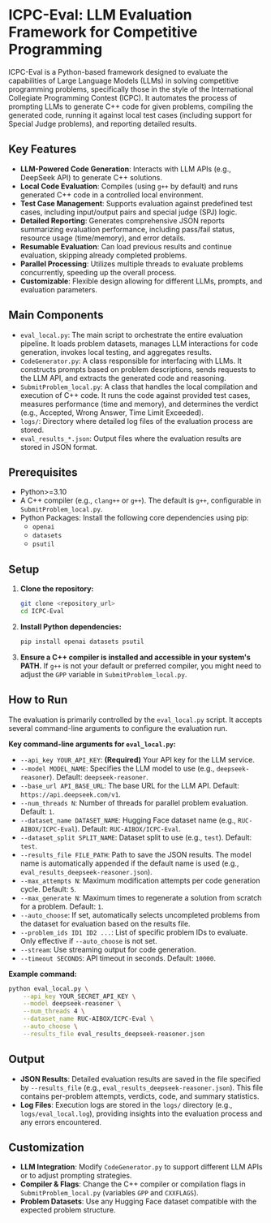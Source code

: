 # ICPC-Eval: LLM Evaluation Framework for Competitive Programming

ICPC-Eval is a Python-based framework designed to evaluate the capabilities of Large Language Models (LLMs) in solving competitive programming problems, specifically those in the style of the International Collegiate Programming Contest (ICPC). It automates the process of prompting LLMs to generate C++ code for given problems, compiling the generated code, running it against local test cases (including support for Special Judge problems), and reporting detailed results.

## Key Features

*   **LLM-Powered Code Generation**: Interacts with LLM APIs (e.g., DeepSeek API) to generate C++ solutions.
*   **Local Code Evaluation**: Compiles (using `g++` by default) and runs generated C++ code in a controlled local environment.
*   **Test Case Management**: Supports evaluation against predefined test cases, including input/output pairs and special judge (SPJ) logic.
*   **Detailed Reporting**: Generates comprehensive JSON reports summarizing evaluation performance, including pass/fail status, resource usage (time/memory), and error details.
*   **Resumable Evaluation**: Can load previous results and continue evaluation, skipping already completed problems.
*   **Parallel Processing**: Utilizes multiple threads to evaluate problems concurrently, speeding up the overall process.
*   **Customizable**: Flexible design allowing for different LLMs, prompts, and evaluation parameters.

## Main Components

*   `eval_local.py`: The main script to orchestrate the entire evaluation pipeline. It loads problem datasets, manages LLM interactions for code generation, invokes local testing, and aggregates results.
*   `CodeGenerator.py`: A class responsible for interfacing with LLMs. It constructs prompts based on problem descriptions, sends requests to the LLM API, and extracts the generated code and reasoning.
*   `SubmitProblem_local.py`: A class that handles the local compilation and execution of C++ code. It runs the code against provided test cases, measures performance (time and memory), and determines the verdict (e.g., Accepted, Wrong Answer, Time Limit Exceeded).
*   `logs/`: Directory where detailed log files of the evaluation process are stored.
*   `eval_results_*.json`: Output files where the evaluation results are stored in JSON format.

## Prerequisites

*   Python>=3.10
*   A C++ compiler (e.g., `clang++` or `g++`). The default is `g++`, configurable in `SubmitProblem_local.py`.
*   Python Packages: Install the following core dependencies using pip:
    *   `openai`
    *   `datasets`
    *   `psutil`

## Setup

1.  **Clone the repository:**
    ```bash
    git clone <repository_url>
    cd ICPC-Eval
    ```
2.  **Install Python dependencies:**
    ```bash
    pip install openai datasets psutil
    ```
3.  **Ensure a C++ compiler is installed and accessible in your system's PATH.**
    If `g++` is not your default or preferred compiler, you might need to adjust the `GPP` variable in `SubmitProblem_local.py`.

## How to Run

The evaluation is primarily controlled by the `eval_local.py` script. It accepts several command-line arguments to configure the evaluation run.

**Key command-line arguments for `eval_local.py`:**

*   `--api_key YOUR_API_KEY`: **(Required)** Your API key for the LLM service.
*   `--model MODEL_NAME`: Specifies the LLM model to use (e.g., `deepseek-reasoner`). Default: `deepseek-reasoner`.
*   `--base_url API_BASE_URL`: The base URL for the LLM API. Default: `https://api.deepseek.com/v1`.
*   `--num_threads N`: Number of threads for parallel problem evaluation. Default: `1`.
*   `--dataset_name DATASET_NAME`: Hugging Face dataset name (e.g., `RUC-AIBOX/ICPC-Eval`). Default: `RUC-AIBOX/ICPC-Eval`.
*   `--dataset_split SPLIT_NAME`: Dataset split to use (e.g., `test`). Default: `test`.
*   `--results_file FILE_PATH`: Path to save the JSON results. The model name is automatically appended if the default name is used (e.g., `eval_results_deepseek-reasoner.json`).
*   `--max_attempts N`: Maximum modification attempts per code generation cycle. Default: `5`.
*   `--max_generate N`: Maximum times to regenerate a solution from scratch for a problem. Default: `1`.
*   `--auto_choose`: If set, automatically selects uncompleted problems from the dataset for evaluation based on the results file.
*   `--problem_ids ID1 ID2 ...`: List of specific problem IDs to evaluate. Only effective if `--auto_choose` is not set.
*   `--stream`: Use streaming output for code generation.
*   `--timeout SECONDS`: API timeout in seconds. Default: `10000`.

**Example command:**

```bash
python eval_local.py \
    --api_key YOUR_SECRET_API_KEY \
    --model deepseek-reasoner \
    --num_threads 4 \
    --dataset_name RUC-AIBOX/ICPC-Eval \
    --auto_choose \
    --results_file eval_results_deepseek-reasoner.json
```

## Output

*   **JSON Results**: Detailed evaluation results are saved in the file specified by `--results_file` (e.g., `eval_results_deepseek-reasoner.json`). This file contains per-problem attempts, verdicts, code, and summary statistics.
*   **Log Files**: Execution logs are stored in the `logs/` directory (e.g., `logs/eval_local.log`), providing insights into the evaluation process and any errors encountered.

## Customization

*   **LLM Integration**: Modify `CodeGenerator.py` to support different LLM APIs or to adjust prompting strategies.
*   **Compiler & Flags**: Change the C++ compiler or compilation flags in `SubmitProblem_local.py` (variables `GPP` and `CXXFLAGS`).
*   **Problem Datasets**: Use any Hugging Face dataset compatible with the expected problem structure.
